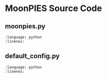 # MoonPIES Source Code

## moonpies.py

```{literalinclude} ../moonpies/moonpies.py
:language: python
:linenos:
```

## default_config.py

```{literalinclude} ../moonpies/default_config.py
:language: python
:linenos:
```

<!-- TODO: These are giving too long error, fix -->